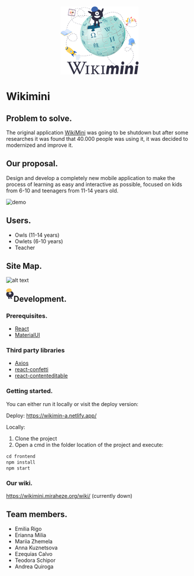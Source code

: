 <p align="center">
  <img src="https://github.com/WomenPlusPlus/deploy-impact-22-wikimini-a/blob/main/src/src/assets/wikiminiLogoLanguage.png">
</p>

# Wikimini

## Problem to solve.

The original application [WikiMini](https://wikimini.org/) was going to be shutdown but after some researches it was found that 40.000 people was using it, it was decided to modernized and improve it.

## Our proposal.

Design and develop a completely new mobile application to make the process of learning as easy and interactive as possible, focused on kids from 6-10 and teenagers from 11-14 years old.

![demo](https://user-images.githubusercontent.com/57358923/202674400-64c20327-0e43-4987-91aa-282004ef20ff.gif)


## Users.

* Owls (11-14 years)
* Owlets (6-10 years)
* Teacher

## Site Map.
![alt text](https://github.com/WomenPlusPlus/deploy-impact-22-wikimini-a/blob/main/src/src/assets/SITE%20MAP.png)

<img src="https://github.com/WomenPlusPlus/deploy-impact-22-wikimini-a/blob/main/src/src/assets/monster.png" 
     width="20" height="28" align="left">
## Development.
### Prerequisites.

* [React](https://reactjs.org/)
* [MaterialUI](https://mui.com/)

### Third party libraries
* [Axios](https://axios-http.com/docs/intro)
* [react-confetti](https://www.npmjs.com/package/react-confetti)
* [react-contenteditable](https://www.npmjs.com/package/react-contenteditable)

### Getting started.

You can either run it locally or visit the deploy version:

Deploy: https://wikimin-a.netlify.app/

Locally:
1. Clone the project
2. Open a cmd in the folder location of the project and execute:
```
cd frontend
npm install
npm start
```

### Our wiki.
https://wikimini.miraheze.org/wiki/  (currently down)

## Team members.
* Emilia Rigo
* Erianna Milia
* Mariia Zhemela
* Anna Kuznetsova 
* Ezequias Calvo
* Teodora Schipor
* Andrea Quiroga
